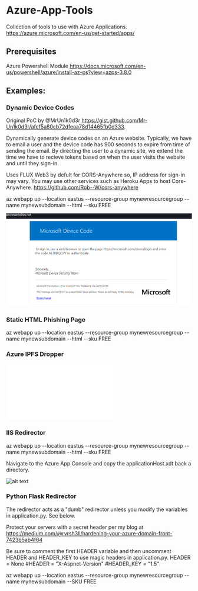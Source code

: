 # Azure-App-Tools
 Collection of tools to use with Azure Applications.  https://azure.microsoft.com/en-us/get-started/apps/

## Prerequisites
Azure Powershell Module https://docs.microsoft.com/en-us/powershell/azure/install-az-ps?view=azps-3.8.0

## Examples:

### Dynamic Device Codes
Original PoC by @MrUn1k0d3r https://gist.github.com/Mr-Un1k0d3r/afef5a80cb72dfeaa78d14465fb0d333.

Dynamically generate device codes on an Azure website. Typically, we have to email a user and the device code has 900 seconds to expire from time of sending the email. By directing the user to a dynamic site, we extend the time we have to recieve tokens based on when the user visits the website and until they sign-in.

Uses FLUX Web3 by defult for CORS-Anywhere so, IP address for sign-in may vary. You may use other services such as Heroku Apps to host Cors-Anywhere. https://github.com/Rob--W/cors-anywhere

az webapp up --location eastus --resource-group mynewresourcegroup --name mynewsubdomain --html --sku FREE

![alt text](images/dynamiccode.png "Dynamic Code Generation")
### Static HTML Phishing Page
az webapp up --location eastus --resource-group mynewresourcegroup --name mynewsubdomain --html --sku FREE

### Azure IPFS Dropper
![alt text](./azureipfsdropper.md "Azure Setup Instructions")



### IIS Redirector
az webapp up --location eastus --resource-group mynewresourcegroup --name mynewsubdomain --html --sku FREE

Navigate to the Azure App Console and copy the applicationHost.xdt back a directory.

![alt text](images/console.png "Console")

### Python Flask Redirector
The redirector acts as a "dumb" redirector unless you modify the variables in application.py. See below.

Protect your servers with a secret header per my blog at https://medium.com/@rvrsh3ll/hardening-your-azure-domain-front-7423b5ab4f64

Be sure to comment the first HEADER variable and then uncomment HEADER and HEADER_KEY to use magic headers in application.py.
HEADER = None
#HEADER = "X-Aspnet-Version"
#HEADER_KEY = "1.5"

az webapp up --location eastus --resource-group mynewresourcegroup --name mynewsubdomain --SKU FREE


